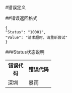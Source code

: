 #错误定义

##错误返回格式

    {
    "Status": "10001",
    "Value": "请求超时，请重新尝试"
    }
###Status状态说明
<table class="table table-bordered table-striped table-condensed">
    <tr>
        <th width="50">错误代码</th>
	<th>错误代码</th>
    </tr>
    <tr>
        <td>深圳</td>
	<td>暴雨</td>
    </tr>
</table>